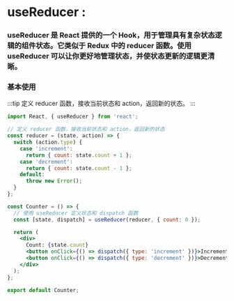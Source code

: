 # useReducer : 


### useReducer 是 React 提供的一个 Hook，用于管理具有复杂状态逻辑的组件状态。它类似于 Redux 中的 reducer 函数。使用 useReducer 可以让你更好地管理状态，并使状态更新的逻辑更清晰。
### 基本使用
:::tip 定义 reducer 函数，接收当前状态和 action，返回新的状态。
:::

```jsx
import React, { useReducer } from 'react';

// 定义 reducer 函数，接收当前状态和 action，返回新的状态
const reducer = (state, action) => {
  switch (action.type) {
    case 'increment':
      return { count: state.count + 1 };
    case 'decrement':
      return { count: state.count - 1 };
    default:
      throw new Error();
  }
};

const Counter = () => {
  // 使用 useReducer 定义状态和 dispatch 函数
  const [state, dispatch] = useReducer(reducer, { count: 0 });

  return (
    <div>
      Count: {state.count}
      <button onClick={() => dispatch({ type: 'increment' })}>Increment</button>
      <button onClick={() => dispatch({ type: 'decrement' })}>Decrement</button>
    </div>
  );
};

export default Counter;

```

